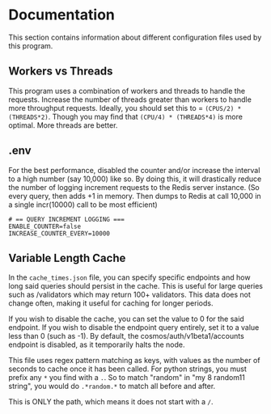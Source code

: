 # Documentation

This section contains information about different configuration files used by this program.

## Workers vs Threads

This program uses a combination of workers and threads to handle the requests. Increase the number of threads greater than workers to handle more throughput requests.
Ideally, you should set this to = `(CPUS/2) * (THREADS*2)`. Though you may find that `(CPU/4) * (THREADS*4)` is more optimal. More threads are better.

## .env

For the best performance, disabled the counter and/or increase the interval to a high number (say 10,000) like so. By doing this, it will drastically reduce the number of logging increment requests to the Redis server instance. (So every query, then adds +1 in memory. Then dumps to Redis at call 10,000 in a single incr(10000) call to be most efficient)

```env
# == QUERY INCREMENT LOGGING ===
ENABLE_COUNTER=false
INCREASE_COUNTER_EVERY=10000
```

## Variable Length Cache

In the `cache_times.json` file, you can specify specific endpoints and how long said queries should persist in the cache.
This is useful for large queries such as /validators which may return 100+ validators. This data does not change often, making it useful for caching for longer periods.

If you wish to disable the cache, you can set the value to 0 for the said endpoint. If you wish to disable the endpoint query entirely, set it to a value less than 0 (such as -1).
By default, the cosmos/auth/v1beta1/accounts endpoint is disabled, as it temporarily halts the node.

This file uses regex pattern matching as keys, with values as the number of seconds to cache once it has been called.
For python strings, you must prefix any `*` you find with a `.`. So to match "random" in "my 8 random11 string", you would do `.*random.*` to match all before and after.

This is ONLY the path, which means it does not start with a `/`.
